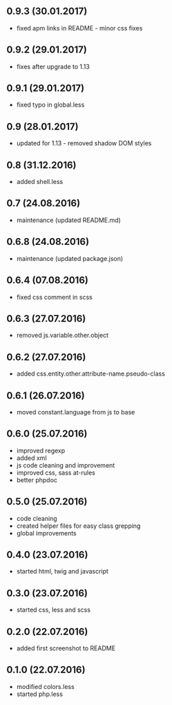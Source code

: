 ## 0.9.3 (30.01.2017)
* fixed apm links in README - minor css fixes

## 0.9.2 (29.01.2017)
* fixes after upgrade to 1.13

## 0.9.1 (29.01.2017)
* fixed typo in global.less

## 0.9 (28.01.2017)
* updated for 1.13 - removed shadow DOM styles

## 0.8 (31.12.2016)
* added shell.less

## 0.7 (24.08.2016)
* maintenance (updated README.md)

## 0.6.8 (24.08.2016)
* maintenance (updated package.json)

## 0.6.4 (07.08.2016)
* fixed css comment in scss

## 0.6.3 (27.07.2016)
* removed js.variable.other.object

## 0.6.2 (27.07.2016)
* added css.entity.other.attribute-name.pseudo-class

## 0.6.1 (26.07.2016)
* moved constant.language from js to base

## 0.6.0 (25.07.2016)
* improved regexp
* added xml
* js code cleaning and improvement
* improved css, sass  at-rules
* better phpdoc

## 0.5.0 (25.07.2016)
* code cleaning
* created helper files for easy class grepping
* global improvements

## 0.4.0 (23.07.2016)
* started html, twig and javascript

## 0.3.0  (23.07.2016)
* started css, less and scss

## 0.2.0 (22.07.2016)
* added first screenshot to README

## 0.1.0 (22.07.2016)
* modified colors.less
* started php.less
